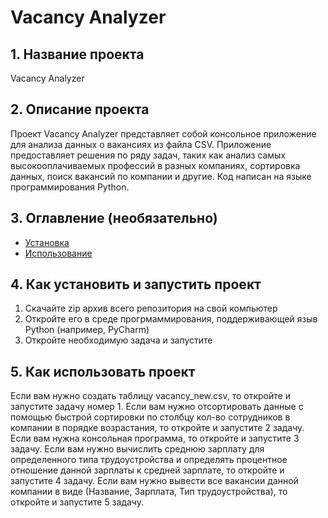 # Vacancy Analyzer

## 1. Название проекта

Vacancy Analyzer

## 2. Описание проекта

Проект Vacancy Analyzer представляет собой консольное приложение для анализа данных о вакансиях из файла CSV. Приложение предоставляет решения по ряду задач, таких как анализ самых высокооплачиваемых профессий в разных компаниях, сортировка данных, поиск вакансий по компании и другие. Код написан на языке программирования Python.

## 3. Оглавление (необязательно)

- [Установка](#4.-как-установить-и-запустить-проект)
- [Использование](#5.-как-использовать-проект)

## 4. Как установить и запустить проект

1. Скачайте zip архив всего репозитория на свой компьютер
2. Откройте его в среде прогрмаммирования, поддерживающей языв Python (например, PyCharm)
3. Откройте необходимую задача и запустите

## 5. Как использовать проект

Если вам нужно создать таблицу vacancy_new.csv, то откройте и запустите задачу номер 1.
Если вам нужно отсортировать данные с помощью быстрой сортировки по столбцу кол-во сотрудников в компании в порядке возрастания, то откройте и запустите 2 задачу.
Если вам нужна консольная программа, то откройте и запустите 3 задачу.
Если вам нужно вычислить среднюю зарплату для определенного типа трудоустройства и определять процентное отношение данной зарплаты к средней зарплате, то откройте и запустите 4 задачу.
Если вам нужно вывести все вакансии данной компании в виде (Название, Зарплата, Тип трудоустройства), то откройте и запустите 5 задачу.
